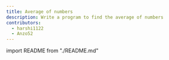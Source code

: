 ```yaml
---
title: Average of numbers
description: Write a program to find the average of numbers
contributors:
  - harshi1122
  - Anzo52
---
```


import README from "./README.md"

<README />
